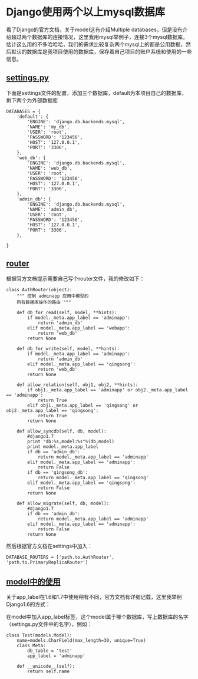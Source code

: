 # Django使用两个以上mysql数据库



看了Django的官方文档，关于model这有介绍Multiple databases，但是没有介绍超过两个数据库的连接情况，这里我用mysql举例子，连接3个mysql数据库。估计这么用的不多哈哈哈，我们的需求比较复杂两个mysql上的都是公用数据，然后默认的数据库是我项目使用的数据库，保存着自己项目的账户系统和使用的一些信息。


## [settings.py](#id1)

下面是settings文件的配置，添加三个数据库，default为本项目自己的数据库，剩下两个为外部数据库


```
DATABASES = {
    'default': {
        'ENGINE': 'django.db.backends.mysql',
        'NAME': 'my_db',
        'USER': 'root',
        'PASSWORD': '123456',
        'HOST': '127.0.0.1',
        'PORT': '3306',
    },
    'web_db': {
        'ENGINE': 'django.db.backends.mysql',
        'NAME': 'web_db',
        'USER': 'root',
        'PASSWORD': '123456',
        'HOST': '127.0.0.1',
        'PORT': '3306',
    },
    'admin_db': {
        'ENGINE': 'django.db.backends.mysql',
        'NAME': 'admin_db',
        'USER': 'root',
        'PASSWORD': '123456',
        'HOST': '127.0.0.1',
        'PORT': '3306',
    },

}
```

## [router](#id2)

根据官方文档提示需要自己写个router文件，我的修改如下：


```
class AuthRouter(object):
    """ 控制 adminapp 应用中模型的
    所有数据库操作的路由 """

    def db_for_read(self, model, **hints):
        if model._meta.app_label == 'adminapp':
            return 'admin_db'
        elif model._meta.app_label == 'webapp':
            return 'web_db'
        return None

    def db_for_write(self, model, **hints):
        if model._meta.app_label == 'adminapp':
            return 'admin_db'
        elif model._meta.app_label == 'qingsong':
            return 'web_db'
        return None

    def allow_relation(self, obj1, obj2, **hints):
        if obj1._meta.app_label == 'adminapp' or obj2._meta.app_label == 'adminapp':
            return True
        elif obj1._meta.app_label == 'qingsong' or obj2._meta.app_label == 'qingsong':
            return True
        return None

    def allow_syncdb(self, db, model):
        #django1.7
        print "db:%s,model:%s"%(db,model)
        print model._meta.app_label
        if db == 'admin_db':
            return model._meta.app_label == 'adminapp'
        elif model._meta.app_label == 'adminapp':
            return False
        if db == 'qingsong_db':
            return model._meta.app_label == 'qingsong'
        elif model._meta.app_label == 'qingsong':
            return False
        return None

    def allow_migrate(self, db, model):
        #django1.7
        if db == 'admin_db':
            return model._meta.app_label == 'adminapp'
        elif model._meta.app_label == 'adminapp':
            return False
        return None
```
然后根据官方文档在settings中加入：


```
DATABASE_ROUTERS = ['path.to.AuthRouter', 'path.to.PrimaryReplicaRouter']

```

## [model中的使用](#id3)

关于app_label在1.6和1.7中使用稍有不同，官方文档有详细记载，这里我举例Django1.6的方式：

在model中加入app_label标签，这个model属于哪个数据库，写上数据库的名字（settings.py文件中的名字），例如：


```
class Test(models.Model):
    name=models.CharField(max_length=30, unique=True)
    class Meta:
        db_table = 'test'
        app_label = 'adminapp'

    def __unicode__(self):
        return self.name
```



